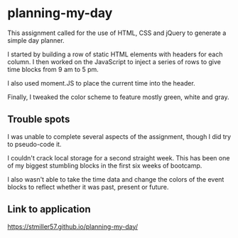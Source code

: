 # planning-my-day

This assignment called for the use of HTML, CSS and jQuery to generate a simple day planner. 

I started by building a row of static HTML elements with headers for each column. I then worked on the JavaScript to inject a series of rows to give time blocks from 9 am to 5 pm. 

I also used moment.JS to place the current time into the header. 

Finally, I tweaked the color scheme to feature mostly green, white and gray. 

## Trouble spots
I was unable to complete several aspects of the assignment, though I did try to pseudo-code it. 

I couldn't crack local storage for a second straight week. This has been one of my biggest stumbling blocks in the first six weeks of bootcamp. 

I also wasn't able to take the time data and change the colors of the event blocks to reflect whether it was past, present or future. 

## Link to application
https://stmiller57.github.io/planning-my-day/
